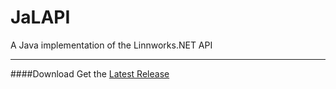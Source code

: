# JaLAPI
A Java implementation of the Linnworks.NET API

***

####Download
Get the [Latest Release](https://github.com/Notronix/JaLAPI/releases/latest)
